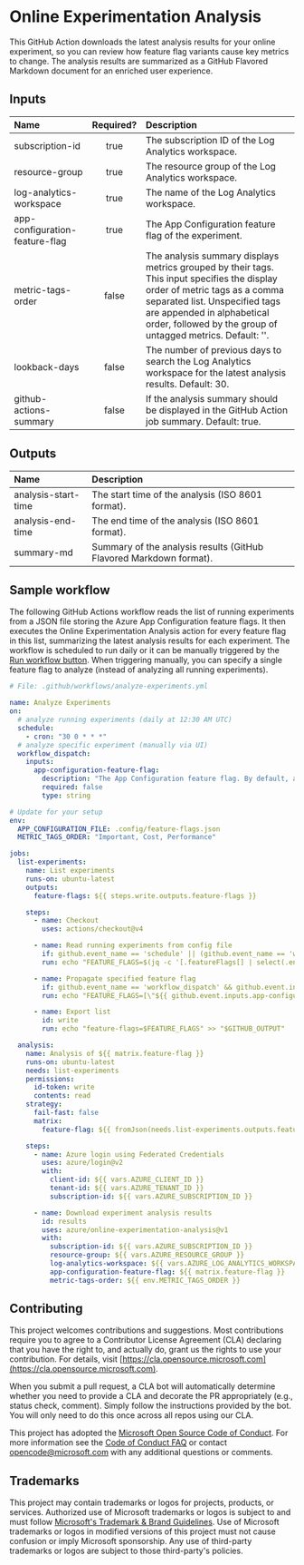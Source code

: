 # Online Experimentation Analysis

This GitHub Action downloads the latest analysis results for your online experiment, so you can review how feature flag variants cause key metrics to change.
The analysis results are summarized as a GitHub Flavored Markdown document for an enriched user experience.

## Inputs

| Name                           | Required? | Description                                                                                                                                                                                                                                                |
| :----------------------------- | :-------: | :--------------------------------------------------------------------------------------------------------------------------------------------------------------------------------------------------------------------------------------------------------- |
| subscription-id                |   true    | The subscription ID of the Log Analytics workspace.                                                                                                                                                                                                        |
| resource-group                 |   true    | The resource group of the Log Analytics workspace.                                                                                                                                                                                                         |
| log-analytics-workspace        |   true    | The name of the Log Analytics workspace.                                                                                                                                                                                                                   |
| app-configuration-feature-flag |   true    | The App Configuration feature flag of the experiment.                                                                                                                                                                                                      |
| metric-tags-order              |   false   | The analysis summary displays metrics grouped by their tags. This input specifies the display order of metric tags as a comma separated list. Unspecified tags are appended in alphabetical order, followed by the group of untagged metrics. Default: ''. |
| lookback-days                  |   false   | The number of previous days to search the Log Analytics workspace for the latest analysis results. Default: 30.                                                                                                                                            |
| github-actions-summary         |   false   | If the analysis summary should be displayed in the GitHub Action job summary. Default: true.                                                                                                                                                               |

## Outputs

| Name                | Description                                                        |
| :------------------ | :----------------------------------------------------------------- |
| analysis-start-time | The start time of the analysis (ISO 8601 format).                  |
| analysis-end-time   | The end time of the analysis (ISO 8601 format).                    |
| summary-md          | Summary of the analysis results (GitHub Flavored Markdown format). |

## Sample workflow

The following GitHub Actions workflow reads the list of running experiments from a JSON file storing the Azure App Configuration feature flags.
It then executes the Online Experimentation Analysis action for every feature flag in this list, summarizing the latest analysis results for each experiment.
The workflow is scheduled to run daily or it can be manually triggered by the [Run workflow button](https://docs.github.com/en/actions/managing-workflow-runs-and-deployments/managing-workflow-runs/manually-running-a-workflow?tool=webui).
When triggering manually, you can specify a single feature flag to analyze (instead of analyzing all running experiments).

```yaml
# File: .github/workflows/analyze-experiments.yml

name: Analyze Experiments
on:
  # analyze running experiments (daily at 12:30 AM UTC)
  schedule:
    - cron: "30 0 * * *"
  # analyze specific experiment (manually via UI)
  workflow_dispatch:
    inputs:
      app-configuration-feature-flag:
        description: "The App Configuration feature flag. By default, analyze all running experiments."
        required: false
        type: string

# Update for your setup
env:
  APP_CONFIGURATION_FILE: .config/feature-flags.json
  METRIC_TAGS_ORDER: "Important, Cost, Performance"

jobs:
  list-experiments:
    name: List experiments
    runs-on: ubuntu-latest
    outputs:
      feature-flags: ${{ steps.write.outputs.feature-flags }}

    steps:
      - name: Checkout
        uses: actions/checkout@v4

      - name: Read running experiments from config file
        if: github.event_name == 'schedule' || (github.event_name == 'workflow_dispatch' && github.event.inputs.app-configuration-feature-flag == '')
        run: echo "FEATURE_FLAGS=$(jq -c '[.featureFlags[] | select(.enabled and .allocation.percentile) | .id]' ${{ env.APP_CONFIGURATION_FILE }})" >> $GITHUB_ENV

      - name: Propagate specified feature flag
        if: github.event_name == 'workflow_dispatch' && github.event.inputs.app-configuration-feature-flag != ''
        run: echo "FEATURE_FLAGS=[\"${{ github.event.inputs.app-configuration-feature-flag }}\"]" >> $GITHUB_ENV

      - name: Export list
        id: write
        run: echo "feature-flags=$FEATURE_FLAGS" >> "$GITHUB_OUTPUT"

  analysis:
    name: Analysis of ${{ matrix.feature-flag }}
    runs-on: ubuntu-latest
    needs: list-experiments
    permissions:
      id-token: write
      contents: read
    strategy:
      fail-fast: false
      matrix:
        feature-flag: ${{ fromJson(needs.list-experiments.outputs.feature-flags) }}

    steps:
      - name: Azure login using Federated Credentials
        uses: azure/login@v2
        with:
          client-id: ${{ vars.AZURE_CLIENT_ID }}
          tenant-id: ${{ vars.AZURE_TENANT_ID }}
          subscription-id: ${{ vars.AZURE_SUBSCRIPTION_ID }}

      - name: Download experiment analysis results
        id: results
        uses: azure/online-experimentation-analysis@v1
        with:
          subscription-id: ${{ vars.AZURE_SUBSCRIPTION_ID }}
          resource-group: ${{ vars.AZURE_RESOURCE_GROUP }}
          log-analytics-workspace: ${{ vars.AZURE_LOG_ANALYTICS_WORKSPACE }}
          app-configuration-feature-flag: ${{ matrix.feature-flag }}
          metric-tags-order: ${{ env.METRIC_TAGS_ORDER }}
```

## Contributing

This project welcomes contributions and suggestions. Most contributions require you to agree to a
Contributor License Agreement (CLA) declaring that you have the right to, and actually do, grant us
the rights to use your contribution. For details, visit [https://cla.opensource.microsoft.com](https://cla.opensource.microsoft.com).

When you submit a pull request, a CLA bot will automatically determine whether you need to provide
a CLA and decorate the PR appropriately (e.g., status check, comment). Simply follow the instructions
provided by the bot. You will only need to do this once across all repos using our CLA.

This project has adopted the [Microsoft Open Source Code of Conduct](https://opensource.microsoft.com/codeofconduct/).
For more information see the [Code of Conduct FAQ](https://opensource.microsoft.com/codeofconduct/faq/) or
contact [opencode@microsoft.com](mailto:opencode@microsoft.com) with any additional questions or comments.

## Trademarks

This project may contain trademarks or logos for projects, products, or services. Authorized use of Microsoft
trademarks or logos is subject to and must follow
[Microsoft's Trademark & Brand Guidelines](https://www.microsoft.com/en-us/legal/intellectualproperty/trademarks/usage/general).
Use of Microsoft trademarks or logos in modified versions of this project must not cause confusion or imply Microsoft sponsorship.
Any use of third-party trademarks or logos are subject to those third-party's policies.
